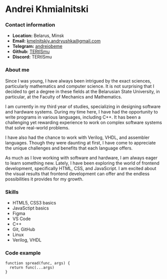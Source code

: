 # Andrei Khmialnitski

### Contact information 
+ **Location:** Belarus, Minsk
+ **Email:** kmelnitskiy.andryushka@gmail.com
+ **Telegram:** [andreiobeme](https://t.me/andreiobeme)
+ **Github:** [TERtISmu](https://github.com/TERtISmu)
+ **Discord:** TERtISmu 

### About me
Since I was young, I have always been intrigued by the exact sciences, particularly mathematics and computer science. It is not surprising that I decided to get a degree in these fields at the Belarusian State University, in particular, at the Faculty of Mechanics and Mathematics.

I am currently in my third year of studies, specializing in designing software and hardware systems. During my time here, I have had the opportunity to write programs in various languages, including C++. It has been a challenging yet rewarding experience to work on complex software systems that solve real-world problems.

I have also had the chance to work with Verilog, VHDL, and assembler languages. Though they were daunting at first, I have come to appreciate the unique challenges and benefits that each language offers.

As much as I love working with software and hardware, I am always eager to learn something new. Lately, I have been exploring the world of frontend development, specifically HTML, CSS, and JavaScript. I am excited about the visual results that frontend development can offer and the endless possibilities it provides for my growth.

### Skills
* HTML5, CSS3 basics 
* JavaSctipt basics
* Figma
* VS Code
* C++
* Git, GitHub
* Linux
* Verilog, VHDL

### Code example
```
function spread(func, args) {
  return func(...args)
}
```